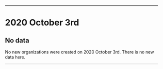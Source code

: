
***

# 2020 October 3rd

## No data

No new organizations were created on 2020 October 3rd. There is no new data here.

***
